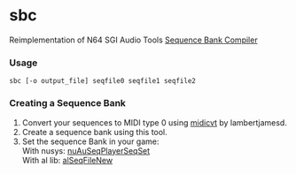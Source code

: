 # sbc
Reimplementation of N64 SGI Audio Tools [Sequence Bank Compiler](https://ultra64.ca/files/documentation/online-manuals/functions_reference_manual_2.0i/tools/sbc.html)

### Usage

```shell
sbc [-o output_file] seqfile0 seqfile1 seqfile2 
```

### Creating a Sequence Bank
1. Convert your sequences to MIDI type 0 using [midicvt](https://github.com/lambertjamesd/midicvt) by lambertjamesd.
1. Create a sequence bank using this tool.
1. Set the sequence Bank in your game:  
With nusys: [nuAuSeqPlayerSeqSet](https://ultra64.ca/files/documentation/online-manuals/man-v5-1/nusystem/nu_f/audio_sgi/nuAuSeqPlayerSeqSet.htm)  
With al lib: [alSeqFileNew](https://ultra64.ca/files/documentation/online-manuals/functions_reference_manual_2.0i/al/alSeqFileNew.html)